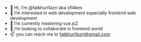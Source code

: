 - 👋 Hi, I’m @fatkhurifazri aka sfl4kes 
- 👀 I’m interested in web development especially frontend web development
- 🌱 I’m currently mastering vue.js2
- 💞️ I’m looking to collaborate in frontend world
- 📫 you can reach me to fatkhurifazri@gmail.com

<!---
sflakes/sflakes is a ✨ special ✨ repository because its `README.md` (this file) appears on your GitHub profile.
You can click the Preview link to take a look at your changes.
--->
